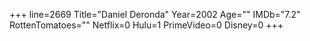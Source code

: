 +++
line=2669
Title="Daniel Deronda"
Year=2002
Age=""
IMDb="7.2"
RottenTomatoes=""
Netflix=0
Hulu=1
PrimeVideo=0
Disney=0
+++

